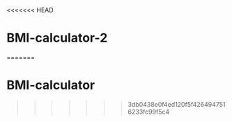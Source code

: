 <<<<<<< HEAD
# BMI-calculator-2
=======
# BMI-calculator
>>>>>>> 3db0438e0f4ed120f5f4264947516233fc99f5c4
